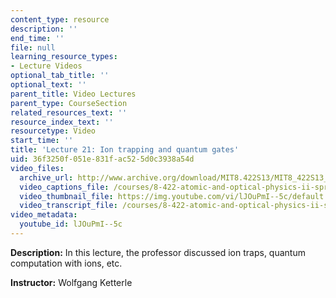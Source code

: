 ```yaml
---
content_type: resource
description: ''
end_time: ''
file: null
learning_resource_types:
- Lecture Videos
optional_tab_title: ''
optional_text: ''
parent_title: Video Lectures
parent_type: CourseSection
related_resources_text: ''
resource_index_text: ''
resourcetype: Video
start_time: ''
title: 'Lecture 21: Ion trapping and quantum gates'
uid: 36f3250f-051e-831f-ac52-5d0c3938a54d
video_files:
  archive_url: http://www.archive.org/download/MIT8.422S13/MIT8_422S13_lec21_300k.mp4
  video_captions_file: /courses/8-422-atomic-and-optical-physics-ii-spring-2013/09989605dca051c9b4db520cd4579db3_lJOuPmI--5c.vtt
  video_thumbnail_file: https://img.youtube.com/vi/lJOuPmI--5c/default.jpg
  video_transcript_file: /courses/8-422-atomic-and-optical-physics-ii-spring-2013/f298b4e085187855897d0aa6709d3417_lJOuPmI--5c.pdf
video_metadata:
  youtube_id: lJOuPmI--5c
---
```


**Description:** In this lecture, the professor discussed ion traps, quantum computation with ions, etc.

**Instructor:** Wolfgang Ketterle